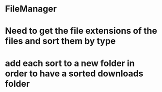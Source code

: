 # FileManager
# Need to get the file extensions of the files and sort them by type
# add each sort to a new folder in order to have a sorted downloads folder
